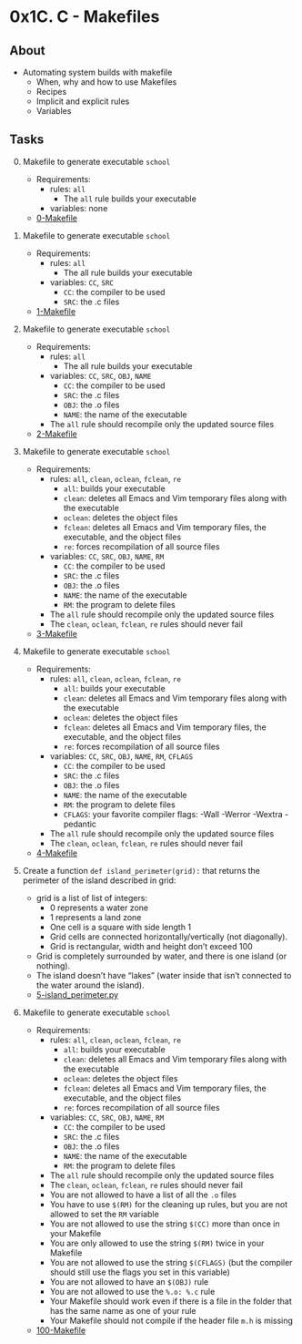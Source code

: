 # 0x1C. C - Makefiles

## About
* Automating system builds with makefile
	* When, why and how to use Makefiles
	* Recipes
	* Implicit and explicit rules
	* Variables
## Tasks
0. Makefile to generate executable `school`
	* Requirements:
		* rules: `all`
			* The `all` rule builds your executable
		* variables: none
	* [0-Makefile](0-Makefile)
1. Makefile to generate executable `school`
	* Requirements:
		* rules: `all`
			* The all rule builds your executable
		* variables: `CC`, `SRC`
			* `CC`: the compiler to be used
			* `SRC`: the .c files
	* [1-Makefile](1-Makefile)
2. Makefile to generate executable `school`
	* Requirements:
		* rules: `all`
			* The all rule builds your executable
		* variables: `CC`, `SRC`, `OBJ`, `NAME`
			* `CC`: the compiler to be used
			* `SRC`: the .c files
			* `OBJ`: the .o files
			* `NAME`: the name of the executable
		* The `all` rule should recompile only the updated source files
	* [2-Makefile](2-Makefile)
3. Makefile to generate executable `school`
	* Requirements:
		* rules: `all`, `clean`, `oclean`, `fclean`, `re`
			* `all`: builds your executable
			* `clean`: deletes all Emacs and Vim temporary files along with the executable
			* `oclean`: deletes the object files
			* `fclean`: deletes all Emacs and Vim temporary files, the executable, and the object files
			* `re`: forces recompilation of all source files
		* variables: `CC`, `SRC`, `OBJ`, `NAME`, `RM`
			* `CC`: the compiler to be used
			* `SRC`: the .c files
			* `OBJ`: the .o files
			* `NAME`: the name of the executable
			* `RM`: the program to delete files
		* The `all` rule should recompile only the updated source files
		* The `clean`, `oclean`, `fclean`, `re` rules should never fail
	* [3-Makefile](3-Makefile)
4. Makefile to generate executable `school`
	* Requirements:
		* rules: `all`, `clean`, `oclean`, `fclean`, `re`
			* `all`: builds your executable
			* `clean`: deletes all Emacs and Vim temporary files along with the executable
			* `oclean`: deletes the object files
			* `fclean`: deletes all Emacs and Vim temporary files, the executable, and the object files
			* `re`: forces recompilation of all source files
		* variables: `CC`, `SRC`, `OBJ`, `NAME`, `RM`, `CFLAGS`
			* `CC`: the compiler to be used
			* `SRC`: the .c files
			* `OBJ`: the .o files
			* `NAME`: the name of the executable
			* `RM`: the program to delete files
			* `CFLAGS`: your favorite compiler flags: -Wall -Werror -Wextra -pedantic
		* The `all` rule should recompile only the updated source files
		* The `clean`, `oclean`, `fclean`, `re` rules should never fail
	* [4-Makefile](4-Makefile)
5. Create a function `def island_perimeter(grid):` that returns the perimeter of the island described in grid:

	* grid is a list of list of integers:
		* 0 represents a water zone
		* 1 represents a land zone
		* One cell is a square with side length 1
		* Grid cells are connected horizontally/vertically (not diagonally).
		* Grid is rectangular, width and height don’t exceed 100
	* Grid is completely surrounded by water, and there is one island (or nothing).
	* The island doesn’t have “lakes” (water inside that isn’t connected to the water around the island).
	* [5-island_perimeter.py](5-island_perimeter.py)

6. Makefile to generate executable `school`
	* Requirements:
		* rules: `all`, `clean`, `oclean`, `fclean`, `re`
			* `all`: builds your executable
			* `clean`: deletes all Emacs and Vim temporary files along with the executable
			* `oclean`: deletes the object files
			* `fclean`: deletes all Emacs and Vim temporary files, the executable, and the object files
			* `re`: forces recompilation of all source files
		* variables: `CC`, `SRC`, `OBJ`, `NAME`, `RM`
			* `CC`: the compiler to be used
			* `SRC`: the .c files
			* `OBJ`: the .o files
			* `NAME`: the name of the executable
			* `RM`: the program to delete files
		* The `all` rule should recompile only the updated source files
		* The `clean`, `oclean`, `fclean`, `re` rules should never fail
		* You are not allowed to have a list of all the `.o` files
		* You have to use `$(RM)` for the cleaning up rules, but you are not allowed to set the `RM` variable
		* You are not allowed to use the string `$(CC)` more than once in your Makefile
		* You are only allowed to use the string `$(RM)` twice in your Makefile
		* You are not allowed to use the string `$(CFLAGS)` (but the compiler should still use the flags you set in this variable)
		* You are not allowed to have an `$(OBJ)` rule
		* You are not allowed to use the `%.o: %.c` rule
		* Your Makefile should work even if there is a file in the folder that has the same name as one of your rule
		* Your Makefile should not compile if the header file `m.h` is missing
	* [100-Makefile](100-Makefile)
